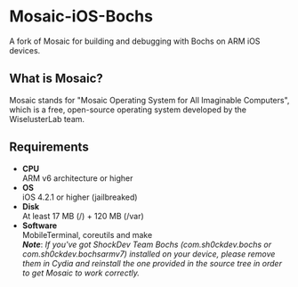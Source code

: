 # Mosaic-iOS-Bochs
A fork of Mosaic for building and debugging with Bochs on ARM iOS devices.

## What is Mosaic?
Mosaic stands for "Mosaic Operating System for All Imaginable Computers", which is a free, open-source operating system developed by the WiselusterLab team.

## Requirements
* **CPU**<br>
ARM v6 architecture or higher
* **OS**<br>
iOS 4.2.1 or higher (jailbreaked)
* **Disk**<br>
At least 17 MB (/) + 120 MB (/var)
* **Software**<br>
MobileTerminal, coreutils and make<br>
***Note***: *If you've got ShockDev Team Bochs (com.sh0ckdev.bochs or com.sh0ckdev.bochsarmv7) installed on your device, please remove them in Cydia and reinstall the one provided in the source tree in order to get Mosaic to work correctly.*
